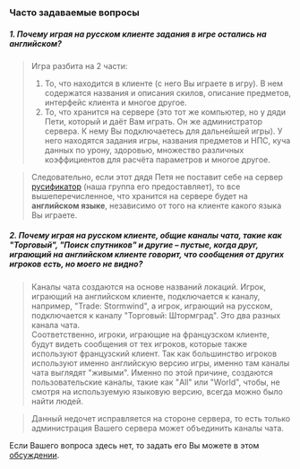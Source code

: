 ### Часто задаваемые вопросы

##### **1. Почему играя на русском клиенте задания в игре остались на английском?**  
> Игра разбита на 2 части:  
> 1) То, что находится в клиенте (с него Вы играете в игру). В нем содержатся названия и описания скилов, описание предметов, интерфейс клиента и многое другое.  
> 2) То, что хранится на сервере (это тот же компьютер, но у дяди Пети, который и даёт Вам играть. Он же администратор сервера. К нему Вы подключаетесь для дальнейшей игры). У него находятся задания игры, названия предметов и НПС, куча данных по урону, здоровью, множество различных коэффициентов для расчёта параметров и многое другое.  

> Следовательно, если этот дядя Петя не поставит себе на сервер [русификатор](https://github.com/WoWruRU/classicdb_ruRU) (наша группа его предоставляет), то все вышеперечисленное, что хранится на сервере будет на **английском языке**, независимо от того на клиенте какого языка Вы играете.

##### **2. Почему играя на русском клиенте, общие каналы чата, такие как "Торговый", "Поиск спутников" и другие – пустые, когда друг, играющий на английском клиенте говорит, что сообщения от других игроков есть, но моего не видно?**  
> Каналы чата создаются на основе названий локаций. Игрок, играющий на английском клиенте, подключается к каналу, например, "Trade: Stormwind", а игрок, играющий на русском, подключается к каналу "Торговый: Штормград". Это два разных канала чата.  
> Соответственно, игроки, играющие на французском клиенте, будут видеть сообщения от тех игроков, которые также используют французский клиент. Так как большинство игроков используют именно английскую версию игры, именно там каналы чата выглядят "живыми". Именно по этой причине, создаются пользовательские каналы, такие как "All" или "World", чтобы, не смотря на используемую языковую версию, всегда можно было найти людей.  

> Данный недочет исправляется на стороне сервера, то есть только администрация Вашего сервера может объединить каналы чата.


Если Вашего вопроса здесь нет, то задать его Вы можете в этом [обсуждении](https://vk.com/topic-113603759_33620856).